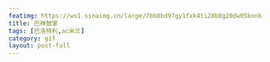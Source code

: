 ```yaml
---
featimg: https://ws1.sinaimg.cn/large/7bb8bd97gy1fxk4ti28b8g20dw05knnk.gif
title: 巴神鼓掌
tags: [巴洛特利,ac米兰]
category: gif
layout: post-full
---
```

